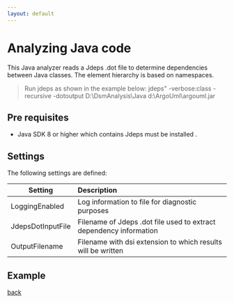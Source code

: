 ```yaml
---
layout: default
---
```


# Analyzing Java code

This Java analyzer reads a Jdeps .dot file to determine dependencies between Java classes.
The element hierarchy is based on namespaces.

> Run jdeps as shown in the example below:
> jdeps" -verbose:class -recursive -dotoutput D:\DsmAnalysis\Java d:\ArgoUml\argouml.jar 

## Pre requisites
* Java SDK 8 or higher which contains Jdeps must be installed .

## Settings

The following settings are defined:

| Setting           | Description                                                        | 
| ------------------|:-------------------------------------------------------------------|
| LoggingEnabled    | Log information to file for diagnostic purposes                    |
| JdepsDotInputFile | Filename of Jdeps .dot file used to extract dependency information |
| OutputFilename    | Filename with dsi extension to which results will be written       |     

## Example

[back](user_guide)